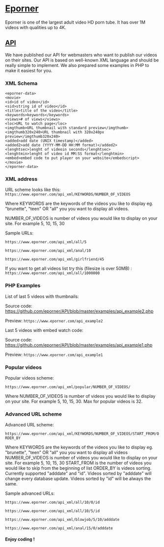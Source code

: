 # [Eporner](https://www.eporner.com/)

Eporner is one of the largest adult video HD porn tube. It has over 1M videos with qualities up to 4K.

## [API](https://www.eporner.com/api/)

We have published our API for webmasters who want to publish our videos on their sites. Our API is based on well-known XML language and should be really simple to implement. We also prepared some examples in PHP to make it easiest for you.

### XML Schema
```
<eporner-data>
<movie>
<id>id of video</id>
<sid>string id of video</id>
<title>title of the video</title>
<keywords>keywords</keywords>
<views># of views</views>
<loc>URL to watch page</loc>
<imgthumb>URL thumbnail with standard preview</imgthumb>
<imgthumb320x240>URL thumbnail with 320x240px preview</imgthumb320x240>
<added>add date (UNIX timestamp)</added>
<added2>add date (YYYY-MM-DD HH:MM format)</added2>
<lenghtsec>lenght of videoin seconds</lenghtsec>
<lenghtmin>lenght of video id MM:SS format</lenghtmin>
<embed>embed code to put player on your website</embedscript>
</movie>
</eporner-data>

```

### XML address

URL scheme looks like this:
```https://www.eporner.com/api_xml/KEYWORDS/NUMBER_OF_VIDEOS```

Where KEYWORDS are the keywords of the videos you like to display eg. "brunette", "teen" OR "all" you you want to display all videos.

NUMBER_OF_VIDEOS is number of videos you would like to display on your site. For example 5, 10, 15, 30

Sample URLs:

```https://www.eporner.com/api_xml/all/5```

```https://www.eporner.com/api_xml/anal/10```

```https://www.eporner.com/api_xml/girlfriend/45```

If you want to get all videos list try this (filesize is over 50MB) :
```https://www.eporner.com/api_xml/all/1000000```

### PHP Examples

List of last 5 videos with thumbnails:

Source code:
https://github.com/eporner/API/blob/master/examples/api_example2.php

Preview:
```https://www.eporner.com/api_example2```



Last 5 videos with embed watch code:

Source code:
https://github.com/eporner/API/blob/master/examples/api_example1.php

Preview:
```https://www.eporner.com/api_example1```

### Popular videos

Popular videos scheme:

```https://www.eporner.com/api_xml/popular/NUMBER_OF_VIDEOS/```


Where NUMBER_OF_VIDEOS is number of videos you would like to display on your site. For example 5, 10, 15, 30. Max for popular videos is 32.

### Advanced URL scheme

Advanced URL scheme:

```https://www.eporner.com/api_xml/KEYWORDS/NUMBER_OF_VIDEOS/START_FROM/ORDER_BY```


Where KEYWORDS are the keywords of the videos you like to display eg. "brunette", "teen" OR "all" you you want to display all videos
NUMBER_OF_VIDEOS is number of videos you would like to display on your site. For example 5, 10, 15, 30
START_FROM is the number of videos you would like to skip from the beginning of list
ORDER_BY is videos sorting. Currently supported "adddate" and "id". Videos sorted by "adddate" will change every database update. Videos sorted by "id" will be always the same.

Sample advanced URLs:

```https://www.eporner.com/api_xml/all/10/0/id```

```https://www.eporner.com/api_xml/all/10/5/id```

```https://www.eporner.com/api_xml/blowjob/5/10/adddate```

```https://www.eporner.com/api_xml/anal/15/0/adddate```


#### Enjoy coding !